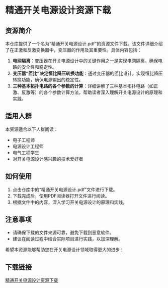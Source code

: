 # 精通开关电源设计资源下载

## 资源简介

本仓库提供了一个名为“精通开关电源设计.pdf”的资源文件下载。该文件详细介绍了在正激和反激变换器中，变压器的作用及其重要性。具体内容包括：

1. **电网隔离**：变压器在开关电源设计中的关键作用之一是实现电网隔离，确保电路的安全性和稳定性。
2. **变压器“匝比”决定恒比降压转换功能**：通过变压器的匝比设计，实现恒比降压转换功能，确保电源输出的稳定性。
3. **三种基本拓扑电路的各个参数的计算**：详细讲解了三种基本拓扑电路（如正激、反激等）的各个参数计算方法，帮助读者深入理解开关电源设计的原理和实践。

## 适用人群

本资源适合以下人群阅读：

- 电子工程师
- 电源设计工程师
- 电气工程学生
- 对开关电源设计感兴趣的技术爱好者

## 如何使用

1. 点击仓库中的“精通开关电源设计.pdf”文件进行下载。
2. 下载完成后，使用PDF阅读器打开文件进行阅读。
3. 根据文件中的内容，深入学习开关电源设计的原理和实践。

## 注意事项

- 请确保下载的文件来源可靠，避免下载到恶意软件。
- 建议在阅读过程中结合实际项目进行实践，以加深理解。

希望本资源能够帮助您在开关电源设计领域取得更大的进步！

## 下载链接

[精通开关电源设计资源下载](https://pan.quark.cn/s/b3d71c3eee02)